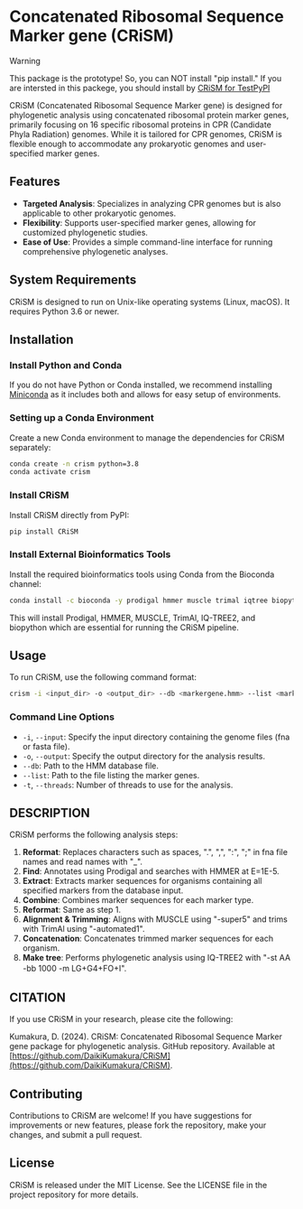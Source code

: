 # Concatenated Ribosomal Sequence Marker gene (CRiSM)

> [!WARNING]
> This package is the prototype! So, you can NOT install "pip install." If you are intersted in this packege, you should install by [CRiSM for TestPyPI](https://test.pypi.org/project/CRiSM/)

CRiSM (Concatenated Ribosomal Sequence Marker gene) is designed for phylogenetic analysis using concatenated ribosomal protein marker genes, primarily focusing on 16 specific ribosomal proteins in CPR (Candidate Phyla Radiation) genomes. While it is tailored for CPR genomes, CRiSM is flexible enough to accommodate any prokaryotic genomes and user-specified marker genes.

## Features

- **Targeted Analysis**: Specializes in analyzing CPR genomes but is also applicable to other prokaryotic genomes.
- **Flexibility**: Supports user-specified marker genes, allowing for customized phylogenetic studies.
- **Ease of Use**: Provides a simple command-line interface for running comprehensive phylogenetic analyses.

## System Requirements

CRiSM is designed to run on Unix-like operating systems (Linux, macOS). It requires Python 3.6 or newer.

## Installation

### Install Python and Conda

If you do not have Python or Conda installed, we recommend installing [Miniconda](https://docs.conda.io/en/latest/miniconda.html) as it includes both and allows for easy setup of environments.

### Setting up a Conda Environment

Create a new Conda environment to manage the dependencies for CRiSM separately:

```bash
conda create -n crism python=3.8
conda activate crism
```

### Install CRiSM

Install CRiSM directly from PyPI:

```bash
pip install CRiSM
```

### Install External Bioinformatics Tools

Install the required bioinformatics tools using Conda from the Bioconda channel:

```bash
conda install -c bioconda -y prodigal hmmer muscle trimal iqtree biopython
```

This will install Prodigal, HMMER, MUSCLE, TrimAl, IQ-TREE2, and biopython which are essential for running the CRiSM pipeline.

## Usage

To run CRiSM, use the following command format:

```bash
crism -i <input_dir> -o <output_dir> --db <markergene.hmm> --list <markergene_list.txt> -t <threads>
```

### Command Line Options

- `-i`, `--input`: Specify the input directory containing the genome files (fna or fasta file).
- `-o`, `--output`: Specify the output directory for the analysis results.
- `--db`: Path to the HMM database file.
- `--list`: Path to the file listing the marker genes.
- `-t`, `--threads`: Number of threads to use for the analysis.

## DESCRIPTION

CRiSM performs the following analysis steps:

1. **Reformat**: Replaces characters such as spaces, ".", ",", ":", ";" in fna file names and read names with "_".
2. **Find**: Annotates using Prodigal and searches with HMMER at E=1E-5.
3. **Extract**: Extracts marker sequences for organisms containing all specified markers from the database input.
4. **Combine**: Combines marker sequences for each marker type.
5. **Reformat**: Same as step 1.
6. **Alignment & Trimming**: Aligns with MUSCLE using "-super5" and trims with TrimAl using "-automated1".
7. **Concatenation**: Concatenates trimmed marker sequences for each organism.
8. **Make tree**: Performs phylogenetic analysis using IQ-TREE2 with "-st AA -bb 1000 -m LG+G4+FO+I".　

## CITATION

If you use CRiSM in your research, please cite the following:

Kumakura, D. (2024). CRiSM: Concatenated Ribosomal Sequence Marker gene package for phylogenetic analysis. GitHub repository. Available at [https://github.com/DaikiKumakura/CRiSM](https://github.com/DaikiKumakura/CRiSM).

## Contributing

Contributions to CRiSM are welcome! If you have suggestions for improvements or new features, please fork the repository, make your changes, and submit a pull request.

## License

CRiSM is released under the MIT License. See the LICENSE file in the project repository for more details.
